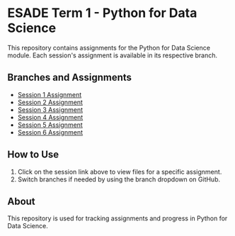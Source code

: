 # ESADE Term 1 - Python for Data Science

This repository contains assignments for the Python for Data Science module. Each session's assignment is available in its respective branch.

## Branches and Assignments

- [Session 1 Assignment](https://github.com/darrendariustan/ESADE-Term-1-PDS/tree/Session1)
- [Session 2 Assignment](https://github.com/darrendariustan/ESADE-Term-1-PDS/tree/Session2)
- [Session 3 Assignment](https://github.com/darrendariustan/ESADE-Term-1-PDS/tree/Session3)
- [Session 4 Assignment](https://github.com/darrendariustan/ESADE-Term-1-PDS/tree/Session4)
- [Session 5 Assignment](https://github.com/darrendariustan/ESADE-Term-1-PDS/tree/Session5)
- [Session 6 Assignment](https://github.com/darrendariustan/ESADE-Term-1-PDS/tree/Session6)

## How to Use

1. Click on the session link above to view files for a specific assignment.
2. Switch branches if needed by using the branch dropdown on GitHub.

## About

This repository is used for tracking assignments and progress in Python for Data Science.
